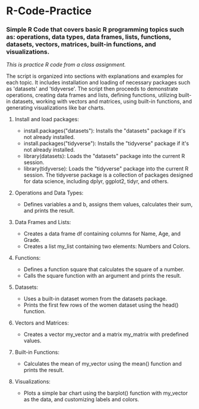 # R-Code-Practice

### Simple R Code that covers basic R programming topics such as: operations, data types, data frames, lists, functions, datasets, vectors, matrices, built-in functions, and visualizations.

*This is practice R code from a class assignment.*

The script is organized into sections with explanations and examples for each topic. It includes installation and loading of necessary packages such as 'datasets' and 'tidyverse'. The script then proceeds to demonstrate operations, creating data frames and lists, defining functions, utilizing built-in datasets, working with vectors and matrices, using built-in functions, and generating visualizations like bar charts.

1. Install and load packages:
   - install.packages("datasets"): Installs the "datasets" package if it's not already installed.
   - install.packages("tidyverse"): Installs the "tidyverse" package if it's not already installed.
   - library(datasets): Loads the "datasets" package into the current R session.
   - library(tidyverse): Loads the "tidyverse" package into the current R session. The tidyverse package is a collection of packages designed for data science, including dplyr, ggplot2, tidyr, and others.

2. Operations and Data Types:
   - Defines variables a and b, assigns them values, calculates their sum, and prints the result.

3. Data Frames and Lists:
   - Creates a data frame df containing columns for Name, Age, and Grade.
   - Creates a list my_list containing two elements: Numbers and Colors.

4. Functions:
   - Defines a function square that calculates the square of a number.
   - Calls the square function with an argument and prints the result.

5. Datasets:
   - Uses a built-in dataset women from the datasets package.
   - Prints the first few rows of the women dataset using the head() function.

6. Vectors and Matrices:
   - Creates a vector my_vector and a matrix my_matrix with predefined values.

7. Built-in Functions:
   - Calculates the mean of my_vector using the mean() function and prints the result.

8. Visualizations:
   - Plots a simple bar chart using the barplot() function with my_vector as the data, and customizing labels and colors.
